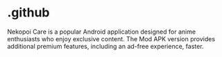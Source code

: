 # .github
Nekopoi Care is a popular Android application designed for anime enthusiasts who enjoy exclusive content. The Mod APK version provides additional premium features, including an ad-free experience, faster.
